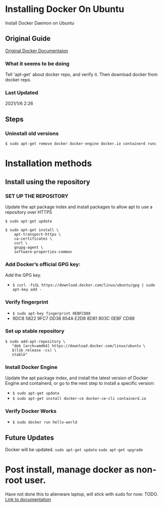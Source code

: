 # Installing Docker On Ubuntu
Install Docker Daemon on Ubuntu
## Original Guide
[Original Docker Documentaion](https://docs.docker.com/engine/install/ubuntu/)

### What it seems to be doing
Tell 'apt-get' about docker repo, and verify it.
Then download docker from docker repo.

### Last Updated
2021/1/6 2:26

## Steps
### Uninstall old versions
`$ sudo apt-get remove docker docker-engine docker.io containerd runc`

# Installation methods
## Install using the repository
### SET UP THE REPOSITORY
Update the apt package index and install packages to allow apt to use a repository over HTTPS
```
$ sudo apt-get update

$ sudo apt-get install \
    apt-transport-https \
    ca-certificates \
    curl \
    gnupg-agent \
    software-properties-common
```

### Add Docker’s official GPG key:
Add the GPG key.
* `$ curl -fsSL https://download.docker.com/linux/ubuntu/gpg | sudo apt-key add -`

### Verify fingerprint
* `$ sudo apt-key fingerprint 0EBFCD88`
* 9DC8 5822 9FC7 DD38 854A  E2D8 8D81 803C 0EBF CD88

### Set up stable repository
```
$ sudo add-apt-repository \
   "deb [arch=amd64] https://download.docker.com/linux/ubuntu \
   $(lsb_release -cs) \
   stable"
```

### Install Docker Engine
Update the apt package index, and install the latest version of Docker Engine and containerd, or go to the next step to install a specific version:
* `$ sudo apt-get update`
* `$ sudo apt-get install docker-ce docker-ce-cli containerd.io`

### Verify Docker Works
* `$ sudo docker run hello-world`

## Future Updates
Docker will be updated.
`sudo apt-get update`
`sudo apt-get upgrade`

# Post install, manage docker as non-root user.
Have not done this to alienware laptop, will stick with sudo for now: TODO. \
[Link to documentation](https://docs.docker.com/engine/install/linux-postinstall/)